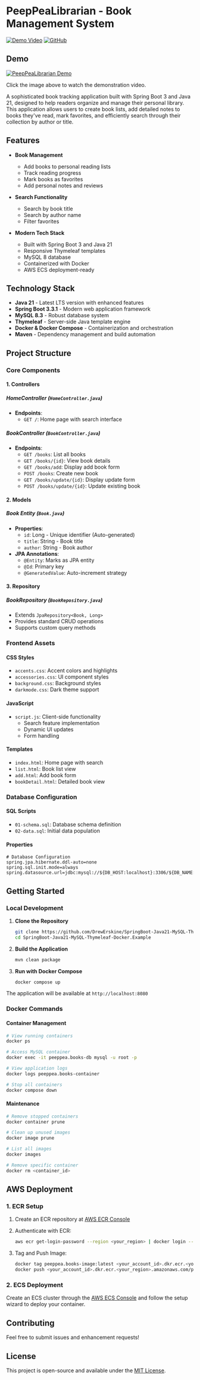 # PeepPeaLibrarian - Book Management System

[![Demo Video](https://img.shields.io/badge/demo-video-red.svg)](https://youtu.be/NtrUC_iPvn8)
[![GitHub](https://img.shields.io/badge/github-repo-blue.svg)](https://github.com/DrewErskine/SpringBoot-Java21-MySQL-Thymeleaf-Docker.Example)

## Demo

[![PeepPeaLibrarian Demo](https://img.youtube.com/vi/NtrUC_iPvn8/0.jpg)](https://youtu.be/NtrUC_iPvn8)

Click the image above to watch the demonstration video.

A sophisticated book tracking application built with Spring Boot 3 and Java 21, designed to help readers organize and manage their personal library. This application allows users to create book lists, add detailed notes to books they've read, mark favorites, and efficiently search through their collection by author or title.

## Features

- **Book Management**
  - Add books to personal reading lists
  - Track reading progress
  - Mark books as favorites
  - Add personal notes and reviews

- **Search Functionality**
  - Search by book title
  - Search by author name
  - Filter favorites

- **Modern Tech Stack**
  - Built with Spring Boot 3 and Java 21
  - Responsive Thymeleaf templates
  - MySQL 8 database
  - Containerized with Docker
  - AWS ECS deployment-ready

## Technology Stack

- **Java 21** - Latest LTS version with enhanced features
- **Spring Boot 3.3.1** - Modern web application framework
- **MySQL 8.3** - Robust database system
- **Thymeleaf** - Server-side Java template engine
- **Docker & Docker Compose** - Containerization and orchestration
- **Maven** - Dependency management and build automation

## Project Structure

### Core Components

#### 1. Controllers

##### HomeController (`HomeController.java`)
- **Endpoints**:
  - `GET /`: Home page with search interface

##### BookController (`BookController.java`)
- **Endpoints**:
  - `GET /books`: List all books
  - `GET /books/{id}`: View book details
  - `GET /books/add`: Display add book form
  - `POST /books`: Create new book
  - `GET /books/update/{id}`: Display update form
  - `POST /books/update/{id}`: Update existing book

#### 2. Models

##### Book Entity (`Book.java`)
- **Properties**:
  - `id`: Long - Unique identifier (Auto-generated)
  - `title`: String - Book title
  - `author`: String - Book author
- **JPA Annotations**:
  - `@Entity`: Marks as JPA entity
  - `@Id`: Primary key
  - `@GeneratedValue`: Auto-increment strategy

#### 3. Repository

##### BookRepository (`BookRepository.java`)
- Extends `JpaRepository<Book, Long>`
- Provides standard CRUD operations
- Supports custom query methods

### Frontend Assets

#### CSS Styles
- `accents.css`: Accent colors and highlights
- `accessories.css`: UI component styles
- `background.css`: Background styles
- `darkmode.css`: Dark theme support

#### JavaScript
- `script.js`: Client-side functionality
  - Search feature implementation
  - Dynamic UI updates
  - Form handling

#### Templates
- `index.html`: Home page with search
- `list.html`: Book list view
- `add.html`: Add book form
- `bookDetail.html`: Detailed book view

### Database Configuration

#### SQL Scripts
- `01-schema.sql`: Database schema definition
- `02-data.sql`: Initial data population

#### Properties
```properties
# Database Configuration
spring.jpa.hibernate.ddl-auto=none
spring.sql.init.mode=always
spring.datasource.url=jdbc:mysql://${DB_HOST:localhost}:3306/${DB_NAME:peeppea_booksDB}
```

## Getting Started

### Local Development

1. **Clone the Repository**
   ```bash
   git clone https://github.com/DrewErskine/SpringBoot-Java21-MySQL-Thymeleaf-Docker.Example
   cd SpringBoot-Java21-MySQL-Thymeleaf-Docker.Example
   ```

2. **Build the Application**
   ```bash
   mvn clean package
   ```

3. **Run with Docker Compose**
   ```bash
   docker compose up
   ```

The application will be available at `http://localhost:8080`

### Docker Commands

#### Container Management
```bash
# View running containers
docker ps

# Access MySQL container
docker exec -it peeppea.books-db mysql -u root -p

# View application logs
docker logs peeppea.books-container

# Stop all containers
docker compose down
```

#### Maintenance
```bash
# Remove stopped containers
docker container prune

# Clean up unused images
docker image prune

# List all images
docker images

# Remove specific container
docker rm <container_id>
```

## AWS Deployment

### 1. ECR Setup
1. Create an ECR repository at [AWS ECR Console](https://console.aws.amazon.com/ecr/home)

2. Authenticate with ECR:
   ```bash
   aws ecr get-login-password --region <your_region> | docker login --username AWS --password-stdin <your_account_id>.dkr.ecr.<your_region>.amazonaws.com
   ```

3. Tag and Push Image:
   ```bash
   docker tag peeppea.books-image:latest <your_account_id>.dkr.ecr.<your_region>.amazonaws.com/peeppeabooks:latest
   docker push <your_account_id>.dkr.ecr.<your_region>.amazonaws.com/peeppeabooks:latest
   ```

### 2. ECS Deployment
Create an ECS cluster through the [AWS ECS Console](https://console.aws.amazon.com/ecs/home) and follow the setup wizard to deploy your container.

## Contributing

Feel free to submit issues and enhancement requests!

## License

This project is open-source and available under the [MIT License](LICENSE).